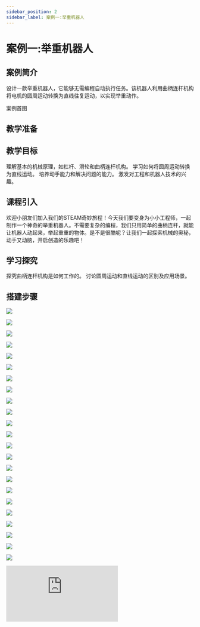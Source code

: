```yaml
---
sidebar_position: 2
sidebar_label: 案例一:举重机器人
---
```


# 案例一:举重机器人

## 案例简介

设计一款举重机器人，它能够无需编程自动执行任务。该机器人利用曲柄连杆机构将电机的圆周运动转换为直线往复运动，以实现举重动作。

案例首图

## 教学准备



## 教学目标

理解基本的机械原理，如杠杆、滑轮和曲柄连杆机构。
学习如何将圆周运动转换为直线运动。
培养动手能力和解决问题的能力。
激发对工程和机器人技术的兴趣。



## 课程引入

欢迎小朋友们加入我们的STEAM奇妙旅程！今天我们要变身为小小工程师，一起制作一个神奇的举重机器人。不需要复杂的编程，我们只用简单的曲柄连杆，就能让机器人动起来，举起重重的物体。是不是很酷呢？让我们一起探索机械的奥秘，动手又动脑，开启创造的乐趣吧！

## 学习探究

探究曲柄连杆机构是如何工作的。
讨论圆周运动和直线运动的区别及应用场景。

## 搭建步骤

![](https://wiki-media-ef.oss-cn-hongkong.aliyuncs.com/docs/microbit/building-blocks/nezha-pro-sports-kit/images/nezha-pro-sports-kit-step-01-01.png)

![](https://wiki-media-ef.oss-cn-hongkong.aliyuncs.com/docs/microbit/building-blocks/nezha-pro-sports-kit/images/nezha-pro-sports-kit-step-01-02.png)

![](https://wiki-media-ef.oss-cn-hongkong.aliyuncs.com/docs/microbit/building-blocks/nezha-pro-sports-kit/images/nezha-pro-sports-kit-step-01-03.png)

![](https://wiki-media-ef.oss-cn-hongkong.aliyuncs.com/docs/microbit/building-blocks/nezha-pro-sports-kit/images/nezha-pro-sports-kit-step-01-04.png)

![](https://wiki-media-ef.oss-cn-hongkong.aliyuncs.com/docs/microbit/building-blocks/nezha-pro-sports-kit/images/nezha-pro-sports-kit-step-01-05.png)

![](https://wiki-media-ef.oss-cn-hongkong.aliyuncs.com/docs/microbit/building-blocks/nezha-pro-sports-kit/images/nezha-pro-sports-kit-step-01-06.png)

![](https://wiki-media-ef.oss-cn-hongkong.aliyuncs.com/docs/microbit/building-blocks/nezha-pro-sports-kit/images/nezha-pro-sports-kit-step-01-07.png)

![](https://wiki-media-ef.oss-cn-hongkong.aliyuncs.com/docs/microbit/building-blocks/nezha-pro-sports-kit/images/nezha-pro-sports-kit-step-01-08.png)

![](https://wiki-media-ef.oss-cn-hongkong.aliyuncs.com/docs/microbit/building-blocks/nezha-pro-sports-kit/images/nezha-pro-sports-kit-step-01-09.png)

![](https://wiki-media-ef.oss-cn-hongkong.aliyuncs.com/docs/microbit/building-blocks/nezha-pro-sports-kit/images/nezha-pro-sports-kit-step-01-10.png)

![](https://wiki-media-ef.oss-cn-hongkong.aliyuncs.com/docs/microbit/building-blocks/nezha-pro-sports-kit/images/nezha-pro-sports-kit-step-01-11.png)

![](https://wiki-media-ef.oss-cn-hongkong.aliyuncs.com/docs/microbit/building-blocks/nezha-pro-sports-kit/images/nezha-pro-sports-kit-step-01-12.png)

![](https://wiki-media-ef.oss-cn-hongkong.aliyuncs.com/docs/microbit/building-blocks/nezha-pro-sports-kit/images/nezha-pro-sports-kit-step-01-13.png)

![](https://wiki-media-ef.oss-cn-hongkong.aliyuncs.com/docs/microbit/building-blocks/nezha-pro-sports-kit/images/nezha-pro-sports-kit-step-01-14.png)

![](https://wiki-media-ef.oss-cn-hongkong.aliyuncs.com/docs/microbit/building-blocks/nezha-pro-sports-kit/images/nezha-pro-sports-kit-step-01-15.png)

![](https://wiki-media-ef.oss-cn-hongkong.aliyuncs.com/docs/microbit/building-blocks/nezha-pro-sports-kit/images/nezha-pro-sports-kit-step-01-16.png)

![](https://wiki-media-ef.oss-cn-hongkong.aliyuncs.com/docs/microbit/building-blocks/nezha-pro-sports-kit/images/nezha-pro-sports-kit-step-01-17.png)

![](https://wiki-media-ef.oss-cn-hongkong.aliyuncs.com/docs/microbit/building-blocks/nezha-pro-sports-kit/images/nezha-pro-sports-kit-step-01-18.png)

![](https://wiki-media-ef.oss-cn-hongkong.aliyuncs.com/docs/microbit/building-blocks/nezha-pro-sports-kit/images/nezha-pro-sports-kit-step-01-19.png)

![](https://wiki-media-ef.oss-cn-hongkong.aliyuncs.com/docs/microbit/building-blocks/nezha-pro-sports-kit/images/nezha-pro-sports-kit-step-01-20.png)

![](https://wiki-media-ef.oss-cn-hongkong.aliyuncs.com/docs/microbit/building-blocks/nezha-pro-sports-kit/images/nezha-pro-sports-kit-step-01-21.png)

![](https://wiki-media-ef.oss-cn-hongkong.aliyuncs.com/docs/microbit/building-blocks/nezha-pro-sports-kit/images/nezha-pro-sports-kit-step-01-22.png)

![](https://wiki-media-ef.oss-cn-hongkong.aliyuncs.com/docs/microbit/building-blocks/nezha-pro-sports-kit/images/nezha-pro-sports-kit-step-01-23.png)



<div
    style={{
        position: 'relative',
        paddingBottom: '60%',
        overflow: 'hidden',
    }}
>
    <iframe
        src="https://wiki-media-ef.oss-cn-hongkong.aliyuncs.com/docs/microbit/building-blocks/nezha-pro-sports-kit/files/%E4%B8%BE%E9%87%8D%E6%9C%BA%E5%99%A8%E4%BA%BA%20-%20%E6%97%A0%E4%B8%BB%E6%9D%BF.pdf"
        frameborder="0"
        sandbox="allow-popups allow-forms allow-scripts allow-same-origin"
        style={{
            position: 'absolute',
            width: '100%',
            height: '100%',
        }}
    />
</div>

## 案例演示

按下哪吒Pro上面的按键即可让举重机器人开始进行举重。

（GIF）

## 总结分享



## 扩展知识


**曲柄连杆机构的工作原理**
曲柄连杆机构是内燃机中将活塞的往复直线运动转换为曲轴的旋转运动（或反之）的基本机构，它在许多机械系统中都有应用。下面我们来探究它的工作原理：

基本组成：

曲轴（Crankshaft）： 一个旋转的轴，通常带有一两个或多个曲柄。
连杆（Connecting Rod）： 连接活塞和曲轴的杆。
活塞（Piston）： 在气缸内往复运动的部件。
工作原理：

当活塞在气缸内被推动时，它通过连杆将力传递给曲轴上的曲柄。
曲柄与连杆的连接点称为活塞销（Piston Pin），它允许连杆围绕它旋转。
曲柄的旋转使得连杆和活塞以一种协调的方式移动，从而将直线运动转换为旋转运动。
运动转换：

直线到旋转： 当活塞向下运动时，它推动连杆，连杆的另一端推动曲柄，使曲轴旋转。
旋转到直线： 如果曲轴被外部力（如电机）驱动旋转，曲柄的旋转会拉动连杆，进而推动活塞在气缸内做直线运动。
力的传递：

曲柄连杆机构的设计使得活塞的力可以有效地传递到曲轴，从而驱动其他机械部件，如车轮或发电机。
重要参数：

行程（Stroke）： 活塞从上止点到下止点的距离。
压缩比（Compression Ratio）： 气缸总体积与燃烧室体积的比值，影响发动机的效率和功率输出。
优化和调整：

通过调整曲柄的长度和连杆的设计，可以优化发动机的性能，比如提高功率输出或改善燃油效率。
实际应用：

除了内燃机，曲柄连杆机构也被用于其他需要直线和旋转运动转换的场合，比如往复泵、压缩机等。

**圆周运动和直线运动的区别及应用场景**


圆周运动和直线运动是两种基本的运动形式，它们在物理特性和应用场景上有着明显的区别。以下是对这两种运动的讨论：

圆周运动（Circular Motion）
定义：

圆周运动是指物体沿圆形或曲线路径的运动。
特点：

路径： 物体的运动轨迹是连续的曲线。
速度变化： 速度的大小可能保持不变，但方向不断变化，因此存在向心加速度。
需要外力： 为了维持圆周运动，物体需要一个持续的向心力。
应用场景：

钟表和时钟： 时针、分针和秒针的旋转。
旋转门： 门的旋转允许人们进出。
旋转木马： 游乐园中的旋转设施。
车轮： 车辆的车轮使车辆能够沿直线或曲线路径移动。
行星运动： 天文学中，行星围绕太阳的轨道运动。
直线运动（Linear Motion）
定义：

直线运动是指物体沿直线路径的运动。
特点：

路径： 物体的运动轨迹是直线。
速度变化： 速度的大小和方向都可以变化，但不需要向心力。
简单直接： 直线运动不需要复杂的力的平衡，易于控制和预测。
应用场景：

电梯： 垂直或水平移动的电梯。
滑梯： 游乐园中的滑梯，孩子们沿直线下滑。
输送带： 工厂中用于运输物品的输送带。
火车和地铁： 沿轨道直线运行的交通工具。
伸缩门： 可以直线伸缩的门，用于控制车辆和行人的进出。
区别：
路径不同： 圆周运动的路径是曲线，而直线运动的路径是直线。
速度方向： 在圆周运动中，速度方向始终指向圆周的切线方向，而在直线运动中，速度方向保持不变或沿直线变化。
加速度： 圆周运动中存在向心加速度，而直线运动中只有切向加速度（如果速度变化）。
力的需求： 圆周运动需要向心力来维持，而直线运动不需要这种力（除非存在加速度）。
了解这两种运动的区别和应用场景有助于我们设计和分析各种机械系统和日常设备，从而在工程和科学研究中做出更合理的决策。
